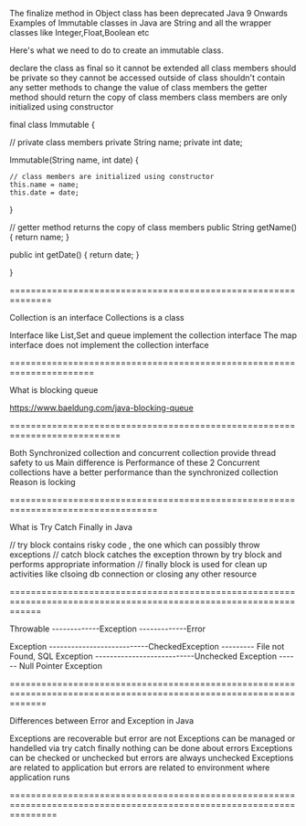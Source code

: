 The finalize method in Object class has been deprecated Java 9 Onwards
Examples of Immutable classes in Java are String and all the wrapper classes like Integer,Float,Boolean etc

Here's what we need to do to create an immutable class.

declare the class as final so it cannot be extended
all class members should be private so they cannot be accessed outside of class
shouldn't contain any setter methods to change the value of class members
the getter method should return the copy of class members
class members are only initialized using constructor

final class Immutable {

  // private class members
  private String name;
  private int date;

  Immutable(String name, int date) {

    // class members are initialized using constructor
    this.name = name;
    this.date = date;
  }

  // getter method returns the copy of class members
  public String getName() {
    return name;
  }

  public int getDate() {
    return date;
  }

}



==============================================================


Collection is an interface
Collections is a class

Interface like List,Set and queue implement the collection interface
The map interface does not implement the collection interface


======================================================================

What is blocking queue

https://www.baeldung.com/java-blocking-queue

===========================================================================

Both Synchronized collection and concurrent collection provide thread safety to us
Main difference is Performance of these 2
Concurrent collections have a better performance than the synchronized collection
Reason is locking

==================================================================================

What is Try Catch Finally in Java

// try block contains risky code , the one which can possibly throw exceptions
// catch block catches the exception thrown by try block and performs appropriate information
// finally block is used for clean up activities like clsoing db connection or closing any other resource






==================================================================================================================





Throwable -------------Exception
          -------------Error


Exception ---------------------------CheckedException --------- File not Found, SQL Exception
          ---------------------------Unchecked Exception ------ Null Pointer Exception

===================================================================================================================


Differences between Error and Exception in Java

Exceptions are recoverable but error are not
Exceptions can be managed or handelled via try catch finally nothing can be done about errors
Exceptions can be checked or unchecked but errors are always unchecked
Exceptions are related to application but errors are related to environment where application runs


=====================================================================================================================


